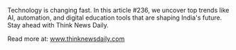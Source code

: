 Technology is changing fast. In this article #236, we uncover top trends like AI, automation, and digital education tools that are shaping India's future. Stay ahead with Think News Daily.

Read more at: www.thinknewsdaily.com